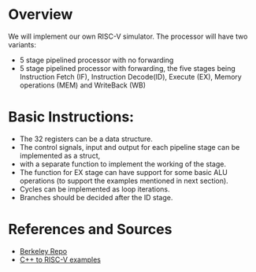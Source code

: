 # Overview
We will implement our own RISC-V simulator. The processor will have two variants:
- 5 stage pipelined processor with no forwarding
- 5 stage pipelined processor with forwarding, 
the five stages being Instruction Fetch (IF), Instruction Decode(ID), Execute (EX), Memory operations (MEM) and WriteBack (WB)

# Basic Instructions:
- The 32 registers can be a data structure. 
- The control signals, input and output for each pipeline stage can be implemented as a struct, 
- with a separate function to implement the working of the stage. 
- The function for EX stage can have support for some basic ALU operations (to support the examples mentioned in next section). 
- Cycles can be implemented as loop iterations. 
- Branches should be decided after the ID stage.

# References and Sources
- [Berkeley Repo](https://github.com/ucb-bar/riscv-sodor/tree/master/src/main/scala/sodor/rv32_5stage)
- [C++ to RISC-V examples](https://marz.utk.edu/my-courses/cosc230/book/example-risc-v-assembly-programs/)
